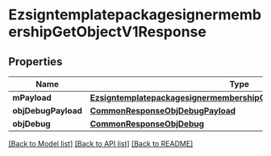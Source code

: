 # EzsigntemplatepackagesignermembershipGetObjectV1Response

## Properties
Name | Type | Description | Notes
------------ | ------------- | ------------- | -------------
**mPayload** | [**EzsigntemplatepackagesignermembershipGetObjectV1ResponseMPayload**](EzsigntemplatepackagesignermembershipGetObjectV1ResponseMPayload.md) |  | 
**objDebugPayload** | [**CommonResponseObjDebugPayload**](CommonResponseObjDebugPayload.md) |  | [optional] 
**objDebug** | [**CommonResponseObjDebug**](CommonResponseObjDebug.md) |  | [optional] 

[[Back to Model list]](../README.md#documentation-for-models) [[Back to API list]](../README.md#documentation-for-api-endpoints) [[Back to README]](../README.md)


